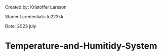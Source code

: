 Created by: Kristoffer Larsson

Student credentials: kl223kk

Date: 2023 july
# Temperature-and-Humitidy-System
